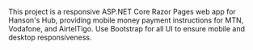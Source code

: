 <!-- Use this file to provide workspace-specific custom instructions to Copilot. For more details, visit https://code.visualstudio.com/docs/copilot/copilot-customization#_use-a-githubcopilotinstructionsmd-file -->

This project is a responsive ASP.NET Core Razor Pages web app for Hanson's Hub, providing mobile money payment instructions for MTN, Vodafone, and AirtelTigo. Use Bootstrap for all UI to ensure mobile and desktop responsiveness.
